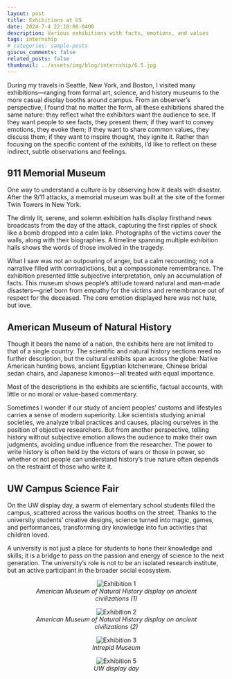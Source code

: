 ```yaml
---
layout: post
title: Exhibitions at US
date: 2024-7-4 22:18:00-0400
description: Various exhibitions with facts, emotions, and values
tags: internship
# categories: sample-posts
giscus_comments: false
related_posts: false
thumbnail: ../assets/img/blog/internship/6.5.jpg
---
```


During my travels in Seattle, New York, and Boston, I visited many exhibitions—ranging from formal art, science, and history museums to the more casual display booths around campus. From an observer’s perspective, I found that no matter the form, all these exhibitions shared the same nature: they reflect what the exhibitors want the audience to see. If they want people to see facts, they present them; if they want to convey emotions, they evoke them; if they want to share common values, they discuss them; if they want to inspire thought, they ignite it. Rather than focusing on the specific content of the exhibits, I’d like to reflect on these indirect, subtle observations and feelings.

## 911 Memorial Museum
One way to understand a culture is by observing how it deals with disaster. After the 9/11 attacks, a memorial museum was built at the site of the former Twin Towers in New York.

The dimly lit, serene, and solemn exhibition halls display firsthand news broadcasts from the day of the attack, capturing the first ripples of shock like a bomb dropped into a calm lake. Photographs of the victims cover the walls, along with their biographies. A timeline spanning multiple exhibition halls shows the words of those involved in the tragedy.

What I saw was not an outpouring of anger, but a calm recounting; not a narrative filled with contradictions, but a compassionate remembrance. The exhibition presented little subjective interpretation, only an accumulation of facts. This museum shows people’s attitude toward natural and man-made disasters—grief born from empathy for the victims and remembrance out of respect for the deceased. The core emotion displayed here was not hate, but love.

## American Museum of Natural History
Though it bears the name of a nation, the exhibits here are not limited to that of a single country. The scientific and natural history sections need no further description, but the cultural exhibits span across the globe: Native American hunting bows, ancient Egyptian kitchenware, Chinese bridal sedan chairs, and Japanese kimonos—all treated with equal importance.

Most of the descriptions in the exhibits are scientific, factual accounts, with little or no moral or value-based commentary.

Sometimes I wonder if our study of ancient peoples’ customs and lifestyles carries a sense of modern superiority. Like scientists studying animal societies, we analyze tribal practices and causes, placing ourselves in the position of objective researchers. But from another perspective, telling history without subjective emotion allows the audience to make their own judgments, avoiding undue influence from the researcher. The power to write history is often held by the victors of wars or those in power, so whether or not people can understand history’s true nature often depends on the restraint of those who write it.

## UW Campus Science Fair
On the UW display day, a swarm of elementary school students filled the campus, scattered across the various booths on the street. Thanks to the university students’ creative designs, science turned into magic, games, and performances, transforming dry knowledge into fun activities that children loved.

A university is not just a place for students to hone their knowledge and skills; it is a bridge to pass on the passion and energy of science to the next generation. The university’s role is not to be an isolated research institute, but an active participant in the broader social ecosystem.

<div style="text-align: center; margin-bottom: 20px;"> 
    <figure> 
        <img src="{{ site.baseurl }}\assets\img\blog\internship\6.1.jpg" alt="Exhibition 1" style="max-width: 30%; height: auto;"> 
        <figcaption><em>American Museum of Natural History display on ancient civilizations (1)</em></figcaption> 
    </figure> 
    <figure> 
        <img src="{{ site.baseurl }}\assets\img\blog\internship\6.2.jpg" alt="Exhibition 2" style="max-width: 30%; height: auto;"> 
        <figcaption><em>American Museum of Natural History display on ancient civilizations (2)</em></figcaption> 
    </figure> 
    <figure> 
        <img src="{{ site.baseurl }}\assets\img\blog\internship\6.3.jpg" alt="Exhibition 3" style="max-width: 30%; height: auto;"> 
        <figcaption><em>Intrepid Museum</em></figcaption> 
    </figure> 
    <figure>
        <img src="{{ site.baseurl }}\assets\img\blog\internship\6.5.jpg" alt="Exhibition 5" style="max-width: 30%; height: auto;">
        <figcaption><em>UW display day</em></figcaption>
    </figure>
</div>
